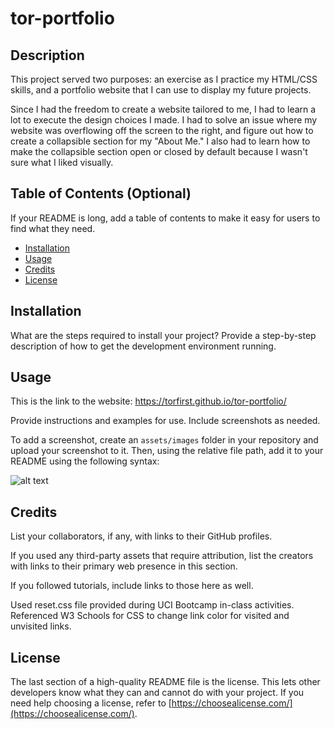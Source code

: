 # tor-portfolio

## Description

This project served two purposes: an exercise as I practice my HTML/CSS skills, and a portfolio website that I can use to display my future projects.

Since I had the freedom to create a website tailored to me, I had to learn a lot to execute the design choices I made. I had to solve an issue where my website was overflowing off the screen to the right, and figure out how to create a collapsible section for my "About Me." I also had to learn how to make the collapsible section open or closed by default because I wasn't sure what I liked visually. 


## Table of Contents (Optional)

If your README is long, add a table of contents to make it easy for users to find what they need.

- [Installation](#installation)
- [Usage](#usage)
- [Credits](#credits)
- [License](#license)

## Installation

What are the steps required to install your project? Provide a step-by-step description of how to get the development environment running.

## Usage

This is the link to the website: https://torfirst.github.io/tor-portfolio/ 


Provide instructions and examples for use. Include screenshots as needed.

To add a screenshot, create an `assets/images` folder in your repository and upload your screenshot to it. Then, using the relative file path, add it to your README using the following syntax:

![alt text](assets/images/screenshot.png)

## Credits

List your collaborators, if any, with links to their GitHub profiles.

If you used any third-party assets that require attribution, list the creators with links to their primary web presence in this section.

If you followed tutorials, include links to those here as well.

Used reset.css file provided during UCI Bootcamp in-class activities. Referenced W3 Schools for CSS to change link color for visited and unvisited links.


## License

The last section of a high-quality README file is the license. This lets other developers know what they can and cannot do with your project. If you need help choosing a license, refer to [https://choosealicense.com/](https://choosealicense.com/).